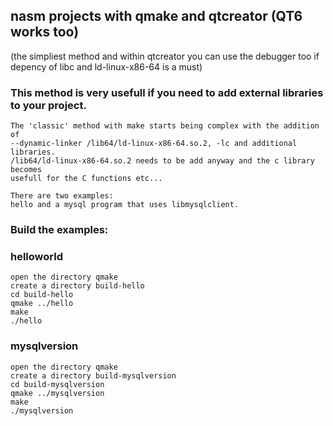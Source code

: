 ## nasm projects with qmake and qtcreator (QT6 works too)
   (the simpliest method and within qtcreator you can use the debugger too if depency of libc and ld-linux-x86-64 is a must)
   
### This method is very usefull if you need to add external libraries to your project.
    The 'classic' method with make starts being complex with the addition of
    --dynamic-linker /lib64/ld-linux-x86-64.so.2, -lc and additional libraries.
    /lib64/ld-linux-x86-64.so.2 needs to be add anyway and the c library becomes
    usefull for the C functions etc...
    
    There are two examples:
    hello and a mysql program that uses libmysqlclient.

### Build the examples:
### helloworld
    open the directory qmake
    create a directory build-hello
    cd build-hello
    qmake ../hello
    make
    ./hello

### mysqlversion
    open the directory qmake
    create a directory build-mysqlversion
    cd build-mysqlversion
    qmake ../mysqlversion
    make
    ./mysqlversion
